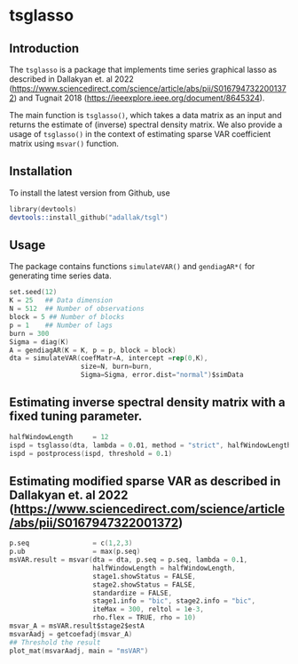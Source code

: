 # tsglasso
## Introduction

The `tsglasso` is a package that implements time series graphical lasso as described in Dallakyan et. al 2022 (https://www.sciencedirect.com/science/article/abs/pii/S0167947322001372)
and Tugnait 2018 (https://ieeexplore.ieee.org/document/8645324).

The main function is `tsglasso()`, which takes a data matrix as an input and returns the estimate of (inverse) spectral density matrix. We also provide a usage of `tsglasso()` in the context of estimating sparse VAR coefficient matrix using
`msvar()` function.

## Installation

To install the latest version from Github, use

```s
library(devtools)
devtools::install_github("adallak/tsgl")
```

## Usage
The package contains functions `simulateVAR()` and `gendiagAR*(` for generating time series data.
```s
set.seed(12)
K = 25   ## Data dimension
N = 512  ## Number of observations
block = 5 ## Number of blocks
p = 1    ## Number of lags
burn = 300
Sigma = diag(K)
A = gendiagAR(K = K, p = p, block = block)
dta = simulateVAR(coefMatr=A, intercept =rep(0,K),
                  size=N, burn=burn,
                  Sigma=Sigma, error.dist="normal")$simData
```

## Estimating inverse spectral density matrix with a fixed tuning parameter. 

```s
halfWindowLength     = 12
ispd = tsglasso(dta, lambda = 0.01, method = "strict", halfWindowLength = halfWindowLength)$X
ispd = postprocess(ispd, threshold = 0.1)
```


## Estimating modified sparse VAR as described in Dallakyan et. al 2022 (https://www.sciencedirect.com/science/article/abs/pii/S0167947322001372)


```s
p.seq      		     = c(1,2,3)
p.ub       		     = max(p.seq)
msVAR.result = msvar(dta = dta, p.seq = p.seq, lambda = 0.1,
                     halfWindowLength = halfWindowLength, 
                     stage1.showStatus = FALSE, 
                     stage2.showStatus = FALSE,           
                     standardize = FALSE, 
                     stage1.info = "bic", stage2.info = "bic",
                     iteMax = 300, reltol = 1e-3,
                     rho.flex = TRUE, rho = 10) 
msvar_A = msVAR.result$stage2$estA
msvarAadj = getcoefadj(msvar_A)
## Threshold the result
plot_mat(msvarAadj, main = "msVAR")
```
